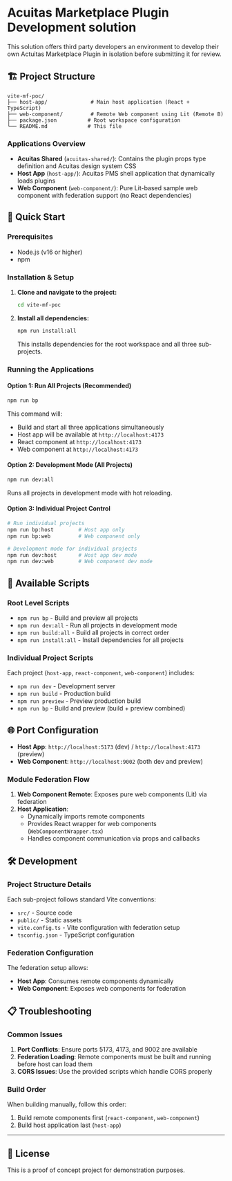 # Acuitas Marketplace Plugin Development solution

This solution offers third party developers an environment to develop their own Actuitas Marketplace Plugin in isolation before submitting it for review. 

## 🏗️ Project Structure

```
vite-mf-poc/
├── host-app/              # Main host application (React + TypeScript)
├── web-component/         # Remote Web component using Lit (Remote B)
├── package.json          # Root workspace configuration
└── README.md             # This file
```

### Applications Overview

- **Acuitas Shared** (`acuitas-shared/`): Contains the plugin props type definition and Acuitas design system CSS
- **Host App** (`host-app/`): Acuitas PMS shell application that dynamically loads plugins
- **Web Component** (`web-component/`): Pure Lit-based sample web component with federation support (no React dependencies)

## 🚀 Quick Start

### Prerequisites
- Node.js (v16 or higher)
- npm

### Installation & Setup

1. **Clone and navigate to the project:**
   ```bash
   cd vite-mf-poc
   ```

2. **Install all dependencies:**
   ```bash
   npm run install:all
   ```
   This installs dependencies for the root workspace and all three sub-projects.

### Running the Applications

#### Option 1: Run All Projects (Recommended)
```bash
npm run bp
```
This command will:
- Build and start all three applications simultaneously
- Host app will be available at `http://localhost:4173`
- React component at `http://localhost:4173` 
- Web component at `http://localhost:4173`

#### Option 2: Development Mode (All Projects)
```bash
npm run dev:all
```
Runs all projects in development mode with hot reloading.

#### Option 3: Individual Project Control
```bash
# Run individual projects
npm run bp:host        # Host app only
npm run bp:web         # Web component only

# Development mode for individual projects
npm run dev:host       # Host app dev mode
npm run dev:web        # Web component dev mode
```

## 🔧 Available Scripts

### Root Level Scripts
- `npm run bp` - Build and preview all projects
- `npm run dev:all` - Run all projects in development mode
- `npm run build:all` - Build all projects in correct order
- `npm run install:all` - Install dependencies for all projects

### Individual Project Scripts
Each project (`host-app`, `react-component`, `web-component`) includes:
- `npm run dev` - Development server
- `npm run build` - Production build
- `npm run preview` - Preview production build
- `npm run bp` - Build and preview (build + preview combined)

## 🌐 Port Configuration

- **Host App**: `http://localhost:5173` (dev) / `http://localhost:4173` (preview)
- **Web Component**: `http://localhost:9002` (both dev and preview)

### Module Federation Flow

1. **Web Component Remote**: Exposes pure web components (Lit) via federation
2. **Host Application**: 
   - Dynamically imports remote components
   - Provides React wrapper for web components (`WebComponentWrapper.tsx`)
   - Handles component communication via props and callbacks

## 🛠️ Development

### Project Structure Details

Each sub-project follows standard Vite conventions:
- `src/` - Source code
- `public/` - Static assets  
- `vite.config.ts` - Vite configuration with federation setup
- `tsconfig.json` - TypeScript configuration

### Federation Configuration

The federation setup allows:
- **Host App**: Consumes remote components dynamically
- **Web Component**: Exposes web components for federation

## 📋 Troubleshooting

### Common Issues

1. **Port Conflicts**: Ensure ports 5173, 4173, and 9002 are available
2. **Federation Loading**: Remote components must be built and running before host can load them
3. **CORS Issues**: Use the provided scripts which handle CORS properly

### Build Order
When building manually, follow this order:
1. Build remote components first (`react-component`, `web-component`)
2. Build host application last (`host-app`)

---

## 📝 License

This is a proof of concept project for demonstration purposes.
